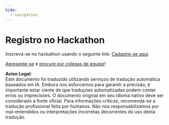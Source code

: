 ```yaml
---
hide:
  - navigation
---
```


# Registro no Hackathon

Inscreva-se no hackathon usando o seguinte link: [Cadastre-se aqui](https://developer.microsoft.com/en-us/reactor/events/25323/).

[Apresente-se](https://github.com/microsoft/AI_Agents_Hackathon/discussions/5) e [procure por colegas de equipe](https://github.com/microsoft/AI_Agents_Hackathon/discussions/4)!

**Aviso Legal**:  
Este documento foi traduzido utilizando serviços de tradução automática baseados em IA. Embora nos esforcemos para garantir a precisão, é importante estar ciente de que traduções automatizadas podem conter erros ou imprecisões. O documento original em seu idioma nativo deve ser considerado a fonte oficial. Para informações críticas, recomenda-se a tradução profissional feita por humanos. Não nos responsabilizamos por mal-entendidos ou interpretações incorretas decorrentes do uso desta tradução.